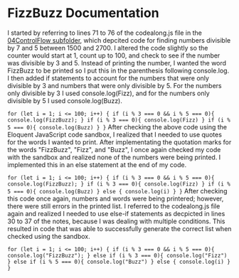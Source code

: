 # FizzBuzz Documentation
I started by referring to lines 71 to 76 of the codealong.js file in the [04ControlFlow subfolder](https://github.com/rdwrome/261sp25/blob/main/04ControlFlow/codealong.js), which depcited code for finding numbers divisible by 7 and 5 between 1500 and 2700. I altered the code slightly so the counter would start at 1, count up to 100, and check to see if the number was divisible by 3 and 5. Instead of printing the number, I wanted the word FizzBuzz to be printed so I put this in the parenthesis following console.log. I then added if statements to account for the numbers that were only divisible by 3 and numbers that were only divisible by 5. For the numbers only divisible by 3 I used console.log(Fizz), and for the numbers only divisible by 5 I used console.log(Buzz). 

`
for (let i = 1; i <= 100; i++) {
   if (i % 3 === 0 && i % 5 === 0){
     console.log(FizzBuzz);
  }
  if (i % 3 === 0){
    console.log(Fizz)
  }
  if (i % 5 === 0){
    console.log(Buzz)
  }
  }
`
After checking the above code using the Eloquent JavaScript code sandbox, I realized that I needed to use quotes for the words I wanted to print. After implementating the quotation marks for the words "FizzBuzz", "Fizz", and "Buzz", I once again checked my code with the sandbox and realized none of the numbers were being printed. I implemented this in an else statement at the end of my code.

`
for (let i = 1; i <= 100; i++) {
   if (i % 3 === 0 && i % 5 === 0){
     console.log(FizzBuzz);
  }
  if (i % 3 === 0){
    console.log(Fizz)
  }
  if (i % 5 === 0){
    console.log(Buzz)
  }
  else {
    console.log(i)
  }
  }
`
After checking this code once again, numbers and words were being printered; however, there were still errors in the printed list. I referred to the codealong.js file again and realized I needed to use else-if statements as decpicted in lines 30 to 37 of the notes, because I was dealing with multiple conditions. This resulted in code that was able to successfully generate the correct list when checked using the sandbox. 

`
for (let i = 1; i <= 100; i++) {
   if (i % 3 === 0 && i % 5 === 0){
     console.log("FizzBuzz");
  }
  else if (i % 3 === 0){
    console.log("Fizz")
  }
  else if (i % 5 === 0){
    console.log("Buzz")
  }
  else {
    console.log(i)
  }
  }
`
 
  
